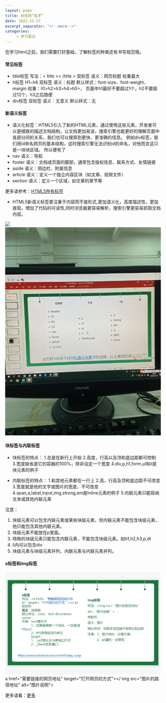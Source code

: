 ```yaml
---
layout: page
title: 标签的“名字”
date: 2022-12-27
excerpt_separator: "<!--more-->"
categories:
     - 学习笔记
---
```


在学习html之前，我们需要打好基础，了解标签的种类还有书写规范哦。

<!--more-->

#### 常见标签
- title标签
写法：< title >< /title >
双标签
语义：网页标题
权重最大
- h标签
H1~h6
双标签
语义：标题
默认样式：font-size、font-weight、margin
权重：h1>h2>h3>h4>h5>，
页面中h1最好不要超过1个，h2不要超过12个，h3之后随便
- div标签
双标签
语义：无意义
默认样式：无

#### 新语义标签
- 语义化标签：HTML5引入了新的HTML元素，通过使用这些元素，开发者可以更细致的描述文档结构，让文档更加易读，搜索引擎也能更好的理解页面中各部分间的关系，我们也可以搜索到更快、更准确的信息。
例如div标签，我们用id命名网页的基本结构，这时搜索引擎无法识别id的命名，对他而言这只是一块块区域。
所以便有了
- nav                语义：导航
- footer        语义：文档或页面的脚部，通常包含版权信息、联系方式、友情链接
- aside           语义：侧边栏、附属信息
- article    语义：定义一个独立内容区块（如文章、视频文件）
- section    语义：定义一个区域，如文章的章节等

更多请参考：[HTML5所有标签](https://www.w3.org/TR/html5/semantics.html#semantics)

* HTML5新语义标签更注重于内容而不是形式,更加语义化，高度描述性，更加直观，增加了代码的可读性,同时浏览器更容易解析，搜索引擎更容易抓取文档内容。

![](assets/images/studynotes/biaoqian1.jpg)
![](assets/images/studynotes/biaoqian2.jpg)


#### 块标签与内联标签
- 块标签的特点：
1.总是在新行上开始
2.高度，行高以及顶和底边距都可控制
3.宽度缺省是它的容器的100%，除非设定一个宽度
4.div,p,h1,form,ul和li是块元素的例子

- 内联标签的特点：
1.和其他元素都在一行上
2.高，行高及顶和底边距不可改变
3.宽度就是他的文字或图片的宽度，不可改变
4.span,a,label,input,img,strong,em是inline元素的例子
5.内联元素只能容纳文本或其他内联元素


注意：
1. 块级元素可以包含内联元素或某些块级元素，但内联元素不能包含块级元素，他只能包含其他内联元素。
2. 块级元素不能放在p里面。
3. 特殊的块级元素只能包含内联元素，不能包含块级元素。如h1,h2,h3,p,dt
4. li内可以包含div
5. 块级元素与块级元素并列、内联元素与内联元素并列。


#### a标签和img标签
![](assets/images/studynotes/biaoqian_img.png)
a href="需要链接的网页地址" target="打开网页的方式"></
img src="图片的路径地址" alt="图片说明">


更多请看：[更多](https://www.w3school.com.cn/html/html5_semantic_elements.asp)

